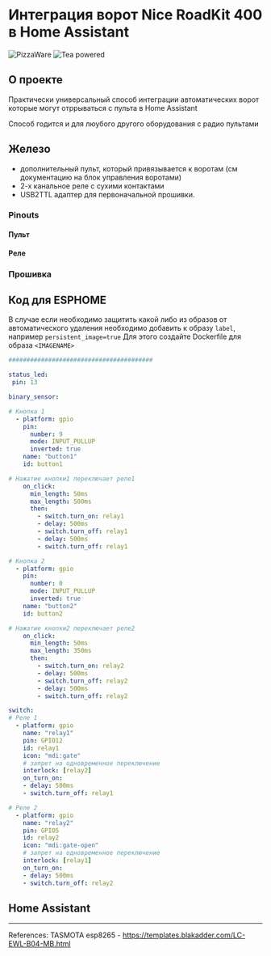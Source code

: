 # Интеграция ворот Nice RoadKit 400 в Home Assistant

![PizzaWare](https://img.shields.io/badge/%F0%9F%8D%95-PizzaWare-orange)
![Tea powered](https://img.shields.io/badge/%F0%9F%8D%B5-tea%20powered-yellowgreen)

## О проекте 

Практически универсальный способ интеграции автоматических ворот которые могут отррываться с пульта в Home Assistant

Способ годится и для люубого другого оборудования с радио пультами

## Железо 

- дополнительный пульт, который привязывается к воротам (см документацию на блок управления воротами)
- 2-х канальное реле с сухими контактами
- USB2TTL адаптер для первоначальной прошивки.

### Pinouts

#### Пульт
#### Реле

### Прошивка


## Код для ESPHOME

В случае если необходимо защитить какой либо из образов от автоматического удаления необходимо добавить к образу  `label`, например `persistent_image=true` Для этого создайте Dockerfile для образа `<IMAGENAME>`

```yaml
########################################

status_led:
 pin: 13

binary_sensor:

# Кнопка 1
  - platform: gpio
    pin:
      number: 9
      mode: INPUT_PULLUP
      inverted: true
    name: "button1"
    id: button1

# Нажатие кнопки1 переключает реле1
    on_click:
      min_length: 50ms
      max_length: 500ms
      then:
        - switch.turn_on: relay1
        - delay: 500ms
        - switch.turn_off: relay1
        - delay: 500ms
        - switch.turn_off: relay1

# Кнопка 2
  - platform: gpio
    pin:
      number: 0
      mode: INPUT_PULLUP
      inverted: true
    name: "button2"
    id: button2

# Нажатие кнопки2 переключает реле2
    on_click:
      min_length: 50ms
      max_length: 350ms
      then:
        - switch.turn_on: relay2
        - delay: 500ms
        - switch.turn_off: relay2
        - delay: 500ms
        - switch.turn_off: relay2

switch:
# Реле 1
  - platform: gpio
    name: "relay1"
    pin: GPIO12
    id: relay1
    icon: "mdi:gate"
    # запрет на одновременное переключение
    interlock: [relay2]
    on_turn_on:
    - delay: 500ms
    - switch.turn_off: relay1

# Реле 2
  - platform: gpio
    name: "relay2"
    pin: GPIO5
    id: relay2
    icon: "mdi:gate-open"
    # запрет на одновременное переключение
    interlock: [relay1]
    on_turn_on:
    - delay: 500ms
    - switch.turn_off: relay2
```

## Home Assistant


--- 

References:
TASMOTA esp8265 - https://templates.blakadder.com/LC-EWL-B04-MB.html
